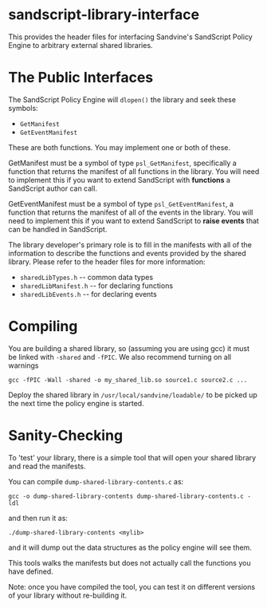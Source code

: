 sandscript-library-interface
============================

This provides the header files for interfacing Sandvine's SandScript Policy
Engine to arbitrary external shared libraries.

# The Public Interfaces

The SandScript Policy Engine will `dlopen()` the library and seek these
symbols:
 - `GetManifest`
 - `GetEventManifest`

These are both functions. You may implement one or both of these.
 
GetManifest must be a symbol of type `psl_GetManifest`, specifically a function
that returns the manifest of all functions in the library. You will need to
implement this if you want to extend SandScript with **functions** a SandScript
author can call.

GetEventManifest must be a symbol of type `psl_GetEventManifest`, a function
that returns the manifest of all of the events in the library.  You will need
to implement this if you want to extend SandScript to **raise events** that can be
handled in SandScript.

The library developer's primary role is to fill in the manifests with all of
the information to describe the functions and events provided by the shared
library. Please refer to the header files for more information:
 - `sharedLibTypes.h` -- common data types
 - `sharedLibManifest.h` -- for declaring functions
 - `sharedLibEvents.h` -- for declaring events

# Compiling

You are building a shared library, so (assuming you are using gcc) it must be
linked with `-shared` and `-fPIC`. We also recommend turning on all warnings

    gcc -fPIC -Wall -shared -o my_shared_lib.so source1.c source2.c ...

Deploy the shared library in `/usr/local/sandvine/loadable/` to be picked up
the next time the policy engine is started.

# Sanity-Checking

To 'test' your library, there is a simple tool that will open your shared
library and read the manifests.

You can compile `dump-shared-library-contents.c` as:

    gcc -o dump-shared-library-contents dump-shared-library-contents.c -ldl

and then run it as:

    ./dump-shared-library-contents <mylib>

and it will dump out the data structures as the policy engine will see them.

This tools walks the manifests but does not actually call the functions you
have defined.

Note: once you have compiled the tool, you can test it on different versions of
your library without re-building it.


